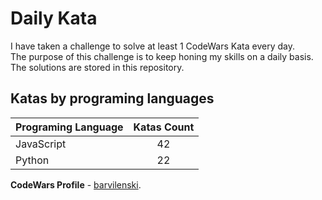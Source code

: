 # Daily Kata

I have taken a challenge to solve at least 1 CodeWars Kata every day.  
The purpose of this challenge is to keep honing my skills on a daily basis.  
The solutions are stored in this repository.

## Katas by programing languages

| Programing Language | Katas Count |
| ------------------- | :---------: |
| JavaScript          |          42 |
| Python              |          22 |


**CodeWars Profile** - [barvilenski](https://www.codewars.com/users/vbarv24).
